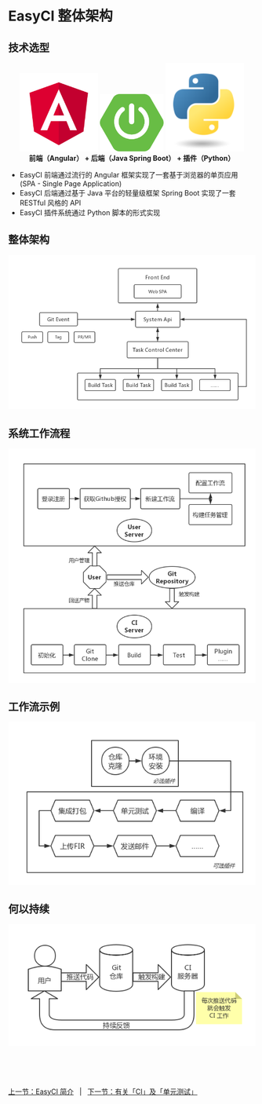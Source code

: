 # EasyCI 整体架构

## 技术选型

<center>
<div>
<img src="./assets/img/logo-angular.svg" width="160px;"></img>
<img src="./assets/img/logo-spring-boot.svg" width="130px"></img>
<img src="./assets/img/logo-python.png" width="160px;"></img>
</div>
<b>前端（Angular） + 后端（Java Spring Boot） + 插件（Python）</b>
</center>

- EasyCI 前端通过流行的 Angular 框架实现了一套基于浏览器的单页应用 (SPA - Single Page Application)
- EasyCI 后端通过基于 Java 平台的轻量级框架 Spring Boot 实现了一套 RESTful 风格的 API
- EasyCI 插件系统通过 Python 脚本的形式实现

## 整体架构

![EasyCI - 整体架构图](./assets/img/CI-整体架构图.png)

## 系统工作流程

![EasyCI - 系统工作流程](./assets/img/CI-系统工作流程.png)

## 工作流示例

![EasyCI - 工作流示例](./assets/img/CI-工作流示例.png)

## 何以持续

![CI系统中的“持续”](./assets/img/CI-系统中的“持续”.png)



<br/><br/><br/>

<div id="bom">
    <a href="./intro_base.md">上一节：EasyCI 简介</a>
    &nbsp;&nbsp;|&nbsp;&nbsp;
    <a href="./intro_ci_unit_test.md">下一节：有关「CI」及「单元测试」</a>
</div>

<link rel="stylesheet" rev="stylesheet" href="./assets/css/easy-ci.css" type="text/css"/>